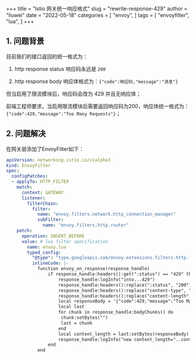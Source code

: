 +++
title = "Istio 网关统一响应格式"
slug = "rewrite-response-429"
author = "liuwei"
date = "2022-05-18"
categories = [
    "envoy",
]
tags = [
    "envoyfilter",
    "lua",
]
+++

## 1. 问题背景

目前我们的接口返回的统一格式为：

1. http response status 响应码永远是 `200`

2. http response body 响应体格式为：`{"code":响应码,"message":"消息"}`

但当启用了限流模块后，响应码会改为 429 并且无响应体；

前端工程师要求，当启用限流模块后需要返回响应码为200，响应体统一格式为：`{"code":429,"message":"Too Many Requests"}`；

## 2. 问题解决

在网关层添加了EnvoyFilter如下：

```yaml
apiVersion: networking.istio.io/v1alpha3
kind: EnvoyFilter
spec:
  configPatches:
  - applyTo: HTTP_FILTER
    match:
      context: GATEWAY
      listener:
        filterChain:
          filter:
            name: "envoy.filters.network.http_connection_manager"
            subFilter:
              name: "envoy.filters.http.router"
    patch:
      operation: INSERT_BEFORE
      value: # lua filter specification
        name: envoy.lua
        typed_config:
          "@type": "type.googleapis.com/envoy.extensions.filters.http.lua.v3.Lua"
          inlineCode: |-
            function envoy_on_response(response_handle)
                if response_handle:headers():get(":status") == "429" then
                    response_handle:logInfo("into...429")
                    response_handle:headers():replace(":status", "200")
                    response_handle:headers():replace("content-type", "application/json;charset=UTF-8")
                    response_handle:headers():replace("content-length", 42)
                    local responseBody = '{"code":429,"message":"Too Many Requests"}';
                    local last
                    for chunk in response_handle:bodyChunks() do
                     chunk:setBytes("")
                     last = chunk
                    end
                    local content_length = last:setBytes(responseBody)
                    response_handle:logInfo("new content_length="..content_length)
                end
            end
```

